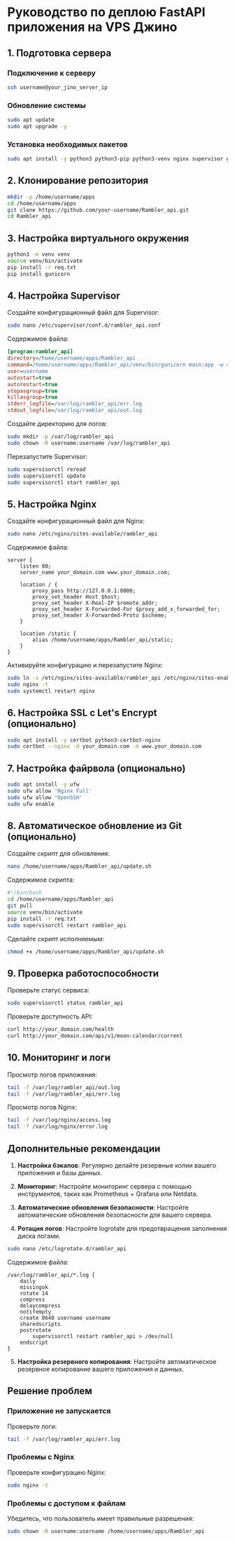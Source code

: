 # Руководство по деплою FastAPI приложения на VPS Джино

## 1. Подготовка сервера

### Подключение к серверу

```bash
ssh username@your_jino_server_ip
```

### Обновление системы

```bash
sudo apt update
sudo apt upgrade -y
```

### Установка необходимых пакетов

```bash
sudo apt install -y python3 python3-pip python3-venv nginx supervisor git
```

## 2. Клонирование репозитория

```bash
mkdir -p /home/username/apps
cd /home/username/apps
git clone https://github.com/your-username/Rambler_api.git
cd Rambler_api
```

## 3. Настройка виртуального окружения

```bash
python3 -m venv venv
source venv/bin/activate
pip install -r req.txt
pip install gunicorn
```

## 4. Настройка Supervisor

Создайте конфигурационный файл для Supervisor:

```bash
sudo nano /etc/supervisor/conf.d/rambler_api.conf
```

Содержимое файла:

```ini
[program:rambler_api]
directory=/home/username/apps/Rambler_api
command=/home/username/apps/Rambler_api/venv/bin/gunicorn main:app -w 4 -k uvicorn.workers.UvicornWorker -b 127.0.0.1:8000
user=username
autostart=true
autorestart=true
stopasgroup=true
killasgroup=true
stderr_logfile=/var/log/rambler_api/err.log
stdout_logfile=/var/log/rambler_api/out.log
```

Создайте директорию для логов:

```bash
sudo mkdir -p /var/log/rambler_api
sudo chown -R username:username /var/log/rambler_api
```

Перезапустите Supervisor:

```bash
sudo supervisorctl reread
sudo supervisorctl update
sudo supervisorctl start rambler_api
```

## 5. Настройка Nginx

Создайте конфигурационный файл для Nginx:

```bash
sudo nano /etc/nginx/sites-available/rambler_api
```

Содержимое файла:

```nginx
server {
    listen 80;
    server_name your_domain.com www.your_domain.com;

    location / {
        proxy_pass http://127.0.0.1:8000;
        proxy_set_header Host $host;
        proxy_set_header X-Real-IP $remote_addr;
        proxy_set_header X-Forwarded-For $proxy_add_x_forwarded_for;
        proxy_set_header X-Forwarded-Proto $scheme;
    }

    location /static {
        alias /home/username/apps/Rambler_api/static;
    }
}
```

Активируйте конфигурацию и перезапустите Nginx:

```bash
sudo ln -s /etc/nginx/sites-available/rambler_api /etc/nginx/sites-enabled/
sudo nginx -t
sudo systemctl restart nginx
```

## 6. Настройка SSL с Let's Encrypt (опционально)

```bash
sudo apt install -y certbot python3-certbot-nginx
sudo certbot --nginx -d your_domain.com -d www.your_domain.com
```

## 7. Настройка файрвола (опционально)

```bash
sudo apt install -y ufw
sudo ufw allow 'Nginx Full'
sudo ufw allow 'OpenSSH'
sudo ufw enable
```

## 8. Автоматическое обновление из Git (опционально)

Создайте скрипт для обновления:

```bash
nano /home/username/apps/Rambler_api/update.sh
```

Содержимое скрипта:

```bash
#!/bin/bash
cd /home/username/apps/Rambler_api
git pull
source venv/bin/activate
pip install -r req.txt
sudo supervisorctl restart rambler_api
```

Сделайте скрипт исполняемым:

```bash
chmod +x /home/username/apps/Rambler_api/update.sh
```

## 9. Проверка работоспособности

Проверьте статус сервиса:

```bash
sudo supervisorctl status rambler_api
```

Проверьте доступность API:

```bash
curl http://your_domain.com/health
curl http://your_domain.com/api/v1/moon-calendar/current
```

## 10. Мониторинг и логи

Просмотр логов приложения:

```bash
tail -f /var/log/rambler_api/out.log
tail -f /var/log/rambler_api/err.log
```

Просмотр логов Nginx:

```bash
tail -f /var/log/nginx/access.log
tail -f /var/log/nginx/error.log
```

## Дополнительные рекомендации

1. **Настройка бэкапов**: Регулярно делайте резервные копии вашего приложения и базы данных.

2. **Мониторинг**: Настройте мониторинг сервера с помощью инструментов, таких как Prometheus + Grafana или Netdata.

3. **Автоматические обновления безопасности**: Настройте автоматические обновления безопасности для вашего сервера.

4. **Ротация логов**: Настройте logrotate для предотвращения заполнения диска логами.

```bash
sudo nano /etc/logrotate.d/rambler_api
```

Содержимое файла:

```
/var/log/rambler_api/*.log {
    daily
    missingok
    rotate 14
    compress
    delaycompress
    notifempty
    create 0640 username username
    sharedscripts
    postrotate
        supervisorctl restart rambler_api > /dev/null
    endscript
}
```

5. **Настройка резервного копирования**: Настройте автоматическое резервное копирование вашего приложения и данных.

## Решение проблем

### Приложение не запускается

Проверьте логи:

```bash
tail -f /var/log/rambler_api/err.log
```

### Проблемы с Nginx

Проверьте конфигурацию Nginx:

```bash
sudo nginx -t
```

### Проблемы с доступом к файлам

Убедитесь, что пользователь имеет правильные разрешения:

```bash
sudo chown -R username:username /home/username/apps/Rambler_api
``` 